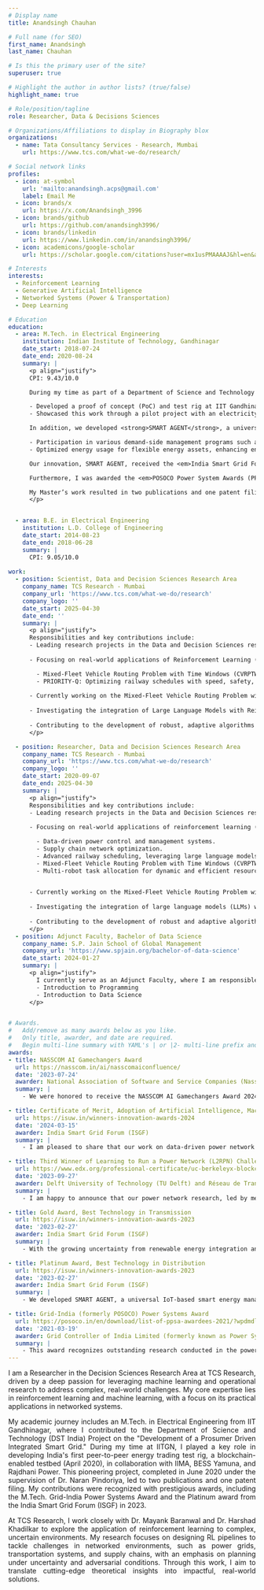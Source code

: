 ```yaml
---
# Display name
title: Anandsingh Chauhan

# Full name (for SEO)
first_name: Anandsingh
last_name: Chauhan

# Is this the primary user of the site?
superuser: true

# Highlight the author in author lists? (true/false)
highlight_name: true

# Role/position/tagline
role: Researcher, Data & Decisions Sciences

# Organizations/Affiliations to display in Biography blox
organizations:
  - name: Tata Consultancy Services - Research, Mumbai
    url: https://www.tcs.com/what-we-do/research/

# Social network links
profiles:
  - icon: at-symbol
    url: 'mailto:anandsingh.acps@gmail.com'
    label: Email Me
  - icon: brands/x
    url: https://x.com/Anandsingh_3996
  - icon: brands/github
    url: https://github.com/anandsingh3996/
  - icon: brands/linkedin
    url: https://www.linkedin.com/in/anandsingh3996/
  - icon: academicons/google-scholar
    url: https://scholar.google.com/citations?user=mx1usPMAAAAJ&hl=en&authuser=1/

# Interests
interests:
  - Reinforcement Learning
  - Generative Artificial Intelligence
  - Networked Systems (Power & Transportation)
  - Deep Learning

# Education
education:
  - area: M.Tech. in Electrical Engineering
    institution: Indian Institute of Technology, Gandhinagar
    date_start: 2018-07-24
    date_end: 2020-08-24
    summary: |
      <p align="justify">
      CPI: 9.43/10.0

      During my time as part of a Department of Science and Technology (DST-India) project, titled <em>Development of a Prosumer Driven Integrated Smart Grid</em>, I contributed to the following:

      - Developed a proof of concept (PoC) and test rig at IIT Gandhinagar, demonstrating real-world applications of demand-side energy management programs like Peer-to-Peer (P2P) energy sharing.
      - Showcased this work through a pilot project with an electricity distribution company.

      In addition, we developed <strong>SMART AGENT</strong>, a universal IoT-based Smart Energy Management Device that enables:

      - Participation in various demand-side management programs such as P2P energy trading and Demand Response (DR).
      - Optimized energy usage for flexible energy assets, enhancing energy management strategies.

      Our innovation, SMART AGENT, received the <em>India Smart Grid Forum (ISGF) Innovation Awards 2023 – Platinum Award</em> in the 'Smart Technology – Electricity Distribution' category.

      Furthermore, I was awarded the <em>POSOCO Power System Awards (PPSA-2021)</em> for my Master’s thesis, as one of the fifteen recipients in India.

      My Master’s work resulted in two publications and one patent filing.
      </p>


  - area: B.E. in Electrical Engineering
    institution: L.D. College of Engineering
    date_start: 2014-08-23
    date_end: 2018-06-28
    summary: |
      CPI: 9.05/10.0
      
work:
  - position: Scientist, Data and Decision Sciences Research Area
    company_name: TCS Research - Mumbai
    company_url: 'https://www.tcs.com/what-we-do/research'
    company_logo: ''
    date_start: 2025-04-30
    date_end: ''
    summary: |
      <p align="justify">
      Responsibilities and key contributions include:
      - Leading research projects in the Data and Decision Sciences research wing under the mentorship of Dr. Mayank Baranwal.
        
      - Focusing on real-world applications of Reinforcement Learning (RL) and Generative AI to tackle complex planning challenges under uncertainty. Key areas include:

        - Mixed-Fleet Vehicle Routing Problem with Time Windows (CVRPTW), utilizing attention mechanisms for improved logistics.
        - PRIORITY-Q: Optimizing railway schedules with speed, safety, and interpretability
    
      - Currently working on the Mixed-Fleet Vehicle Routing Problem with Time Windows, integrating traditional and electric vehicles to optimize fleet operations amid rising EV adoption. This involves exploring attention-based models to enhance routing solutions.
                
      - Investigating the integration of Large Language Models with Reinforcement Learning to improve reward mechanisms in train scheduling, aiming to reduce computational complexity and assist control room operators in efficient decision-making.
        
      - Contributing to the development of robust, adaptive algorithms for networked systems, enhancing efficiency and reliability across critical infrastructure domains.
      </p>

  - position: Researcher, Data and Decision Sciences Research Area
    company_name: TCS Research - Mumbai
    company_url: 'https://www.tcs.com/what-we-do/research'
    company_logo: ''
    date_start: 2020-09-07
    date_end: 2025-04-30
    summary: |
      <p align="justify">
      Responsibilities and key contributions include:
      - Leading research projects in the Data and Decision Sciences research wing under the mentorship of Dr. Mayank Baranwal and Dr. Harshad Khadilkar.
        
      - Focusing on real-world applications of reinforcement learning (RL) to address complex challenges in planning under uncertainty, with key areas of expertise including:

        - Data-driven power control and management systems.
        - Supply chain network optimization.
        - Advanced railway scheduling, leveraging large language models (LLMs) for enhanced decision-making.
        - Mixed-Fleet Vehicle Routing Problem with Time Windows (CVRPTW), utilizing attention mechanisms for improved logistics.
        - Multi-robot task allocation for dynamic and efficient resource management.

    
      - Currently working on the Mixed-Fleet Vehicle Routing Problem with Time Windows (VRPTW), integrating traditional and electric vehicles to optimize logistics in response to the increasing adoption of EVs by fleet operators. Additionally, exploring innovative applications of attention models to enhance solutions for vehicle routing with time windows.
                
      - Investigating the integration of large language models (LLMs) with reinforcement learning (RL) to enhance RL agent reward mechanisms, particularly for optimizing train scheduling. This approach reduces excessive computational complexity and supports control room operators in making more efficient decisions.
        
      - Contributing to the development of robust and adaptive algorithms for networked systems, enhancing efficiency and reliability in critical infrastructure.
      </p>
  - position: Adjunct Faculty, Bachelor of Data Science
    company_name: S.P. Jain School of Global Management
    company_url: 'https://www.spjain.org/bachelor-of-data-science'
    date_start: 2024-01-27
    summary: |
      <p align="justify">
        I currently serve as an Adjunct Faculty, where I am responsible for teaching courses to first-year undergraduate students, including      
        - Introduction to Programming
        - Introduction to Data Science
      </p>


# Awards.
#   Add/remove as many awards below as you like.
#   Only title, awarder, and date are required.
#   Begin multi-line summary with YAML's | or |2- multi-line prefix and indent 2 spaces below.
awards:
- title: NASSCOM AI Gamechangers Award
  url: https://nasscom.in/ai/nasscomaiconfluence/
  date: '2023-07-24'
  awarder: National Association of Software and Service Companies (Nasscom)
  summary: |
    - We were honored to receive the NASSCOM AI Gamechangers Award 2024 in the AI Research category for our work on reinforcement learning-based control of power networks. Co-authored with Ansuma Basumatary and Mayank Baranwal, this project was also featured in the main track at AAAI last year. Being recognized among the top ten research projects is a tremendous honor.

- title: Certificate of Merit, Adoption of Artificial Intelligence, Machine Learning and Robotic Solution
  url: https://isuw.in/winners-innovation-awards-2024
  date: '2024-03-15'
  awarder: India Smart Grid Forum (ISGF)
  summary: |
    - I am pleased to share that our work on data-driven power network control and management received the Certificate of Merit for disruptive AI adoption from ISGF. This research focuses on learning-based methodologies for dispatchable generators, alongside a reinforcement learning-driven topological reconfiguration agent designed to mitigate congestion caused by renewable energy uncertainty and adversarial attacks on the power grid.

- title: Third Winner of Learning to Run a Power Network (L2RPN) Challenge
  url: https://www.edx.org/professional-certificate/uc-berkeleyx-blockchain-fundamentals
  date: '2023-09-27'
  awarder: Delft University of Technology (TU Delft) and Réseau de Transport d'Électricité (RTE) - France
  summary: |
    - I am happy to announce that our power network research, led by me under the mentorship of Dr. Mayank Baranwal, secured third place in the prestigious L2RPN Challenge 2023. Hosted by RTE-France and TU Delft, this competition focused on the robust management of power networks, addressing challenges like renewable energy variability and adversarial attacks. Our solution ranked among the top three out of 90 international teams, showcasing innovative strategies for network resilience and control.

- title: Gold Award, Best Technology in Transmission
  url: https://isuw.in/winners-innovation-awards-2023
  date: '2023-02-27'
  awarder: India Smart Grid Forum (ISGF)
  summary: |
    - With the growing uncertainty from renewable energy integration and the rise in adversarial attacks due to increased digitization, robust power network management is critical. This Gold Award was given for our work on reinforcement learning-based topological reconfiguration to manage power networks under such conditions. Our solution, published at AAAI 2023, significantly reduced blackouts compared to existing baselines and topped the leaderboard in the NeurIPS L2RPN 2020 challenge.

- title: Platinum Award, Best Technology in Distribution
  url: https://isuw.in/winners-innovation-awards-2023
  date: '2023-02-27'
  awarder: India Smart Grid Forum (ISGF)
  summary: |
    - We developed SMART AGENT, a universal IoT-based smart energy management device that enables electricity consumers to participate in a wide range of demand-side management programs, including Peer-to-Peer (P2P) energy trading and Demand Response (DR). The Smart Agent optimizes energy usage across all flexible assets, making it highly effective for managing energy demand. This award recognizes the cost-effective solution provided by the Smart Agent, empowering residential and commercial consumers to actively participate in DR events and energy trading initiatives.

- title: Grid-India (formerly POSOCO) Power Systems Award 
  url: https://posoco.in/en/download/list-of-ppsa-awardees-2021/?wpdmdl=37044
  date: '2021-03-19'
  awarder: Grid Controller of India Limited (formerly known as Power Systems Operations Corporation Limited - POSOCO)
  summary: |
    - This award recognizes outstanding research conducted in the power systems field during my M.Tech at IIT Gandhinagar. My project, titled "Peer-to-Peer Energy Trading Platform: Hardware and Software Integration," was selected as one of the top 15 recipients in the master's category by Grid-India (formerly POSOCO) and the Foundation for Innovation and Technology Transfer (FITT) at IIT Delhi.
---
```


<div style="text-align: justify";justify; margin-top: 0; padding-top: 0;>

I am a Researcher in the Decision Sciences Research Area at TCS Research, driven by a deep passion for leveraging machine learning and operational research to address complex, real-world challenges. My core expertise lies in reinforcement learning and machine learning, with a focus on its practical applications in networked systems.

My academic journey includes an M.Tech. in Electrical Engineering from IIT Gandhinagar, where I contributed to the Department of Science and Technology (DST India) Project on the "Development of a Prosumer Driven Integrated Smart Grid." During my time at IITGN, I played a key role in developing India's first peer-to-peer energy trading test rig, a blockchain-enabled testbed (April 2020), in collaboration with IIMA, BESS Yamuna, and Rajdhani Power. This pioneering project, completed in June 2020 under the supervision of Dr. Naran Pindoriya, led to two publications and one patent filing. My contributions were recognized with prestigious awards, including the M.Tech. Grid-India Power Systems Award and the Platinum award from the India Smart Grid Forum (ISGF) in 2023.

At TCS Research, I work closely with Dr. Mayank Baranwal and Dr. Harshad Khadilkar to explore the application of reinforcement learning to complex, uncertain environments. My research focuses on designing RL pipelines to tackle challenges in networked environments, such as power grids, transportation systems, and supply chains, with an emphasis on planning under uncertainty and adversarial conditions. Through this work, I aim to translate cutting-edge theoretical insights into impactful, real-world solutions.

</div>

